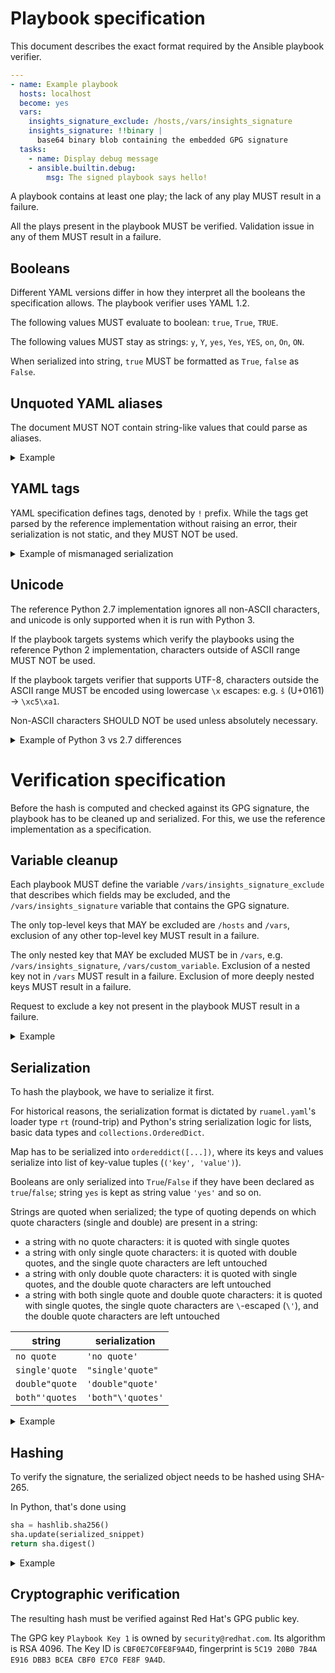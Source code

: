 # Playbook specification

This document describes the exact format required by the Ansible playbook verifier.

```yaml
---
- name: Example playbook
  hosts: localhost
  become: yes
  vars:
    insights_signature_exclude: /hosts,/vars/insights_signature
    insights_signature: !!binary |
      base64 binary blob containing the embedded GPG signature
  tasks:
    - name: Display debug message
    - ansible.builtin.debug:
        msg: The signed playbook says hello!
```

A playbook contains at least one play; the lack of any play MUST result in a failure.

All the plays present in the playbook MUST be verified. Validation issue in any of them MUST result in a failure.

## Booleans

Different YAML versions differ in how they interpret all the booleans the specification allows. The playbook verifier uses YAML 1.2.

The following values MUST evaluate to boolean: `true`, `True`, `TRUE`.

The following values MUST stay as strings: `y`, `Y`, `yes`, `Yes`, `YES`, `on`, `On`, `ON`.

When serialized into string, `true` MUST be formatted as `True`, `false` as `False`.

## Unquoted YAML aliases

The document MUST NOT contain string-like values that could parse as aliases.

<details>

<summary>Example</summary>

```yaml
serve:
  - /robots.txt
  - /favicon.ico
  - *.html
```

While it may parse correctly in some libraries, the reference implementation errors out:

```py
found undefined alias '.html'
  in "<unicode string>", line 15, column 9:
    - *.html
      ^ (line: 15)
```

</details>

## YAML tags

YAML specification defines tags, denoted by `!` prefix. While the tags get parsed by the reference implementation without raising an error, their serialization is not static, and they MUST NOT be used.

<details>

<summary>Example of mismanaged serialization</summary>

```yaml
serve:
  - /robots.txt
  - !.git
```
```py
('serve', ['/robots.txt', <insights.client.apps.ansible.playbook_verifier.contrib.ruamel_yaml.ruamel.yaml.comments.TaggedScalar object at 0x7fd9ad7ebdc0>])
```

</details>

## Unicode

The reference Python 2.7 implementation ignores all non-ASCII characters, and unicode is only supported when it is run with Python 3.

If the playbook targets systems which verify the playbooks using the reference Python 2 implementation, characters outside of ASCII range MUST NOT be used.

If the playbook targets verifier that supports UTF-8, characters outside the ASCII range MUST be encoded using lowercase `\x` escapes: e.g. `š` (U+0161) -> `\xc5\xa1`. <!-- = big endian -->

Non-ASCII characters SHOULD NOT be used unless absolutely necessary.

<details>

<summary>Example of Python 3 vs 2.7 differences</summary>

```yml
# This playbook demonstrates how serialization happens for various unicode
# characters, such as emojis.
---
- name: The legend says one day Unicode will just work
  hosts: localhost
  become: yes
  vars:
    insights_signature_exclude: /hosts,/vars/insights_signature
    insights_signature: data
  tasks:
    - name: Not all languages are as boring as English /s
      ansible.builtin.find:
        paths:
          - /tříštivá/hrušeň
          - /ご飯が熱い。/彼は変だ。
          - /电脑/汉堡包
          - /אני פה/הוא אכל את העוגה/
          - /تَكَاتَبْنَا/كيف حالك؟/

    - name: Linux supports emojis in paths. Now you know.
      ansible.builtin.find:
        paths:
          - /🍏/👨🏼‍🚀/
          - /usr/bin/🙀
          - /var/lib/ඞ/
```

Python 3:

```
ordereddict([('name', 'The legend says one day Unicode will just work'), ('become', 'yes'), ('vars', ordereddict([('insights_signature_exclude', '/hosts,/vars/insights_signature')])), ('tasks', [ordereddict([('name', 'Not all languages are as boring as English /s'), ('ansible.builtin.find', ordereddict([('paths', ['/t\xc5\x99\xc3\xad\xc5\xa1tiv\xc3\xa1/hru\xc5\xa1e\xc5\x88', '/\xe3\x81\x94\xe9\xa3\xaf\xe3\x81\x8c\xe7\x86\xb1\xe3\x81\x84\xe3\x80\x82/\xe5\xbd\xbc\xe3\x81\xaf\xe5\xa4\x89\xe3\x81\xa0\xe3\x80\x82', '/\xe7\x94\xb5\xe8\x84\x91/\xe6\xb1\x89\xe5\xa0\xa1\xe5\x8c\x85', '/\xd7\x90\xd7\xa0\xd7\x99 \xd7\xa4\xd7\x94/\xd7\x94\xd7\x95\xd7\x90 \xd7\x90\xd7\x9b\xd7\x9c \xd7\x90\xd7\xaa \xd7\x94\xd7\xa2\xd7\x95\xd7\x92\xd7\x94/', '/\xd8\xaa\xd9\x8e\xd9\x83\xd9\x8e\xd8\xa7\xd8\xaa\xd9\x8e\xd8\xa8\xd9\x92\xd9\x86\xd9\x8e\xd8\xa7/\xd9\x83\xd9\x8a\xd9\x81 \xd8\xad\xd8\xa7\xd9\x84\xd9\x83\xd8\x9f/'])]))]), ordereddict([('name', 'Linux supports emojis in paths. Now you know.'), ('ansible.builtin.find', ordereddict([('paths', ['/\xf0\x9f\x8d\x8f/\xf0\x9f\x91\xa8\xf0\x9f\x8f\xbc\\u200d\xf0\x9f\x9a\x80/', '/usr/bin/\xf0\x9f\x99\x80', '/var/lib/\xe0\xb6\x9e/'])]))])])])
```

Python 2:

```
ordereddict([('name', 'The legend says one day Unicode will just work'), ('become', 'yes'), ('vars', ordereddict([('insights_signature_exclude', '/hosts,/vars/insights_signature')])), ('tasks', [ordereddict([('name', 'Not all languages are as boring as English /s'), ('ansible.builtin.find', ordereddict([('paths', ['/ttiv/hrue', '//', '//', '/ /   /', '// /'])]))]), ordereddict([('name', 'Linux supports emojis in paths. Now you know.'), ('ansible.builtin.find', ordereddict([('paths', ['///', '/usr/bin/', '/var/lib//'])]))])])])
```

</details>


# Verification specification

Before the hash is computed and checked against its GPG signature, the playbook has to be cleaned up and serialized. For this, we use the reference implementation as a specification.

## Variable cleanup

Each playbook MUST define the variable `/vars/insights_signature_exclude` that describes which fields may be excluded, and the `/vars/insights_signature` variable that contains the GPG signature.

The only top-level keys that MAY be excluded are `/hosts` and `/vars`, exclusion of any other top-level key MUST result in a failure.

The only nested key that MAY be excluded MUST be in `/vars`, e.g. `/vars/insights_signature`, `/vars/custom_variable`. Exclusion of a nested key not in `/vars` MUST result in a failure. Exclusion of more deeply nested keys MUST result in a failure.

Request to exclude a key not present in the playbook MUST result in a failure.

<details>

<summary>Example</summary>

```yaml
# before
---
- name: Example playbook
  hosts: localhost
  vars:
    insights_signature_exclude: /hosts,/vars/insights_signature,/vars/analytics
    insights_signature: ...
    restart: true
    analytics: true
  tasks:
    - name: Analysis
      ...
    - ...
```

```yaml
# after
---
- name: Example playbook
  vars:
    insights_signature_exclude: /hosts,/vars/insights_signature,/vars/analytics
    restart: true
  tasks:
    - name: Analysis
      ...
    - ...
```

</details>

## Serialization

To hash the playbook, we have to serialize it first.

For historical reasons, the serialization format is dictated by `ruamel.yaml`'s loader type `rt` (round-trip) and Python's string serialization logic for lists, basic data types and `collections.OrderedDict`.

Map has to be serialized into `ordereddict([...])`, where its keys and values serialize into list of key-value tuples (`('key', 'value')`).

Booleans are only serialized into `True`/`False` if they have been declared as `true`/`false`; string `yes` is kept as string value `'yes'` and so on.

Strings are quoted when serialized; the type of quoting depends on which quote characters (single and double) are present in a string:
- a string with no quote characters: it is quoted with single quotes
- a string with only single quote characters: it is quoted with double quotes, and the single quote characters are left untouched
- a string with only double quote characters: it is quoted with single quotes, and the double quote characters are left untouched
- a string with both single quote and double quote characters: it is quoted with single quotes, the single quote characters are `\`-escaped (`\'`), and the double quote characters are left untouched

| string | serialization |
-------- | ------------- |
| `no quote` | `'no quote'` |
| `single'quote` | `"single'quote"` |
| `double"quote` | `'double"quote'` |
| `both"'quotes` | `'both"\'quotes'` |

<details>

<summary>Example</summary>

This example is a real playbook that is sent by [config-manager](https://github.com/RedHatInsights/config-manager) when a host disconnects from Insights with rhc.

```yaml
---
# This playbook will take care of all steps required to disable
# Insights Client
- name: Insights Disable
  hosts: localhost
  become: yes
  vars:
    insights_signature_exclude: /hosts,/vars/insights_signature
    insights_signature: !!binary |
      TFMwdExTMUNSVWRKVGlCUVIxQWdVMGxIVGtGVVZWSkZMUzB0TFMwS1ZtVnljMmx2YmpvZ1IyNTFV
      RWNnZGpFS0NtbFJTVlpCZDFWQldVODNjekU0ZG5jMU9FUXJhalZ3VGtGUmFGcGlhRUZCYkdkdGFI
      WXpZVTR5WjFJM2EwRXdiRVZMSzNNeVVVeGtiSE00YkhSaVZXZ0tORkZoWlZaSVNWa3pPRTVsTXpG
      aFJUTkRURFJZV0ZneVVuSlhUbk5QVG5GbFZFUmpPV2xOVERjM05uZzFjbTE2VWk5bFVrbG5NbXg1
      UVRoQkwwOWpOd3A0ZGtkcE1uaHBSRkZVWWtsVE9XaFRTM04yZEZKVllXbHdWWEIwUkV0TVlVcHZN
      VTl2Ulhkd2JqQXhUVGMyZDJOQlZqSmxUR1Y0YkhweU5TOXpOazlMQ25oRU4waFFiMjlpU0RGblVG
      QjNVbmszZDFadVdIUXhSbE5DYVVKUlYzcE9XRGRzU0hOR1RUaHVjbE01UlhaMWJ6VjBTMmh6Y1Zo
      U2VqQnNXR0prWVZnS1NVeERiVWhMVkdjd2JESm9iRTA1V25sS1JqTllNRUpLWVV0dFRWRjFibVpL
      Wkd0NlMxSlpOR2QyUTBaTFZGbHBWMEZxZDNFelRreFNTMmQ0Wlhwd1VBcDVlV2xVVTBoRlRrTlZP
      RXB2V0Rsa1FuWm5UbUl5TWpreFZIUmxSbGRSVTFGcVlUazRLeXQ2VGpKV2JqVlFNbmN5TlZFd2Iw
      ZzBNRGs1Ym5kclVEazJDakptVHk5aVJpOTFTM0l4V1RBelFsSmhaRFEwWmxneGVFYzNlbXBVYUZw
      WmNYUjFUM2hyUkVKVk5USkpTRlpaYWxVMFNsVmpPWFUzYUdOTFRYRlNhSG9LVVdKc1EwSnVNMDV2
      YUVsbWEySjFNSGxqVldwQldIcHVOR3hJVTJaNFFreHFOM3BYUVU4MWEwTnNVbm8xVTJScWFIVnFk
      bUl3Tms4MlJIRkZWU3MzWkFwVWVVSTRVVXd4Y1VRclp5dFFSV3d2U0RVclZtTm1NRlJST0dnd05G
      bHBiVUpOYWpkWVFuQkxVSFpWTlc1WlJVRmtiMVIxWkUwMlpWSk1aRUl2VG5aakNtZExXV1pJTm1G
      eGNFMXRiVTFVUTFwTVRFZENLM05yY1ZwdFFVSlJTazV5VlcxM2NYRnlSakJYVVZGMk9HSkxZMFpp
      Tm1kb0swbzBlalJLVW5nM1dqWUtkVU5GV2tsRlFVWnRSbkkwTDNjcmJ6QndaM1ZJYlZCRVZrNUZZ
      WGhTVWpWMlNFSm9Xa2xRV25wNlUwNXRhMDAwWTNWblZHbDZUM0JMVUhoTVRYWlJTZ3A0U0ZCUFZq
      SjFXRUZXTkQwS1BWQkphRThLTFMwdExTMUZUa1FnVUVkUUlGTkpSMDVCVkZWU1JTMHRMUzB0Q2c9
      PQ==
  tasks:
    - name: Disable the insights-client
      command: insights-client --disable-schedule
```
```
ordereddict([('name', 'Insights Disable'), ('become', 'yes'), ('vars', ordereddict([('insights_signature_exclude', '/hosts,/vars/insights_signature')])), ('tasks', [ordereddict([('name', 'Disable the insights-client'), ('command', 'insights-client --disable-schedule')])])])
```

</details>

## Hashing

To verify the signature, the serialized object needs to be hashed using SHA-265.

In Python, that's done using

```py
sha = hashlib.sha256()
sha.update(serialized_snippet)
return sha.digest()
```

<details>

<summary>Example</summary>

```
ordereddict([('name', 'Insights Disable'), ('become', 'yes'), ('vars', ordereddict([('insights_signature_exclude', '/hosts,/vars/insights_signature')])), ('tasks', [ordereddict([('name', 'Disable the insights-client'), ('command', 'insights-client --disable-schedule')])])])
```

The resulting hash MUST match the following `hexdump -C` output:

```
00000000  d8 d6 13 03 b9 fd 49 05  d0 f3 34 52 dd be e4 c7  |......I...4R....|
00000010  50 4f 97 0c 43 01 d2 26  06 fe ff e3 de d9 a0 92  |PO..C..&........|
```

</details>

## Cryptographic verification

The resulting hash must be verified against Red Hat's GPG public key.

The GPG key `Playbook Key 1` is owned by `security@redhat.com`. Its algorithm is RSA 4096. The Key ID is `CBF0E7C0FE8F9A4D`, fingerprint is `5C19 20B0 7B4A E916 DBB3 BCEA CBF0 E7C0 FE8F 9A4D`.
